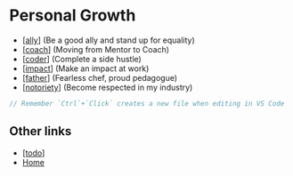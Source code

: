 # Personal Growth

- [[ally]] (Be a good ally and stand up for equality)
- [[coach]] (Moving from Mentor to Coach)
- [[coder]] (Complete a side hustle)
- [[impact]] (Make an impact at work)
- [[father]] (Fearless chef, proud pedagogue)
- [[notoriety]] (Become respected in my industry)

``` javascript  
// Remember `Ctrl`+`Click` creates a new file when editing in VS Code
```

## Other links
- [[todo]]
- [Home](/)

[//begin]: # "Autogenerated link references for markdown compatibility"
[ally]: ally "Ally"
[coach]: coach "Coach"
[coder]: coder "Coder"
[impact]: impact "Impact"
[father]: father "Father"
[notoriety]: notoriety "Notoriety"
[todo]: todo "Todo"
[//end]: # "Autogenerated link references"